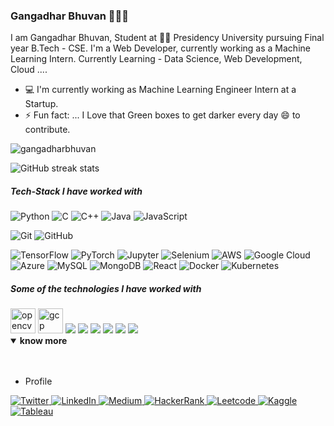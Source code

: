 ### Gangadhar Bhuvan 👋👨‍💻

I am Gangadhar Bhuvan, Student at 👨‍💻 Presidency University pursuing Final year B.Tech - CSE. I'm a Web Developer, currently working as a Machine Learning Intern.
Currently Learning - Data Science, Web Development, Cloud ....

- 💻 I'm currently working as Machine Learning Engineer Intern at a Startup.
- ⚡ Fun fact: ... I Love that Green boxes to get darker every day 😄 to contribute. 


<p align="left"> <img src="https://komarev.com/ghpvc/?username=gangadharbhuvan" alt="gangadharbhuvan" /> </p>


![GitHub streak stats](https://github-readme-streak-stats.herokuapp.com/?user=Gangadharbhuvan)


##### Tech-Stack I have worked with

<img alt="Python" src="https://img.shields.io/badge/python%20-%2314354C.svg?&style=for-the-badge&logo=python&logoColor=white"/>    <img alt="C" src="https://img.shields.io/badge/c%20-%2300599C.svg?&style=for-the-badge&logo=c&logoColor=white"/>    <img alt="C++" src="https://img.shields.io/badge/c++%20-%2300599C.svg?&style=for-the-badge&logo=c%2B%2B&ogoColor=white"/>    <img alt="Java" src="https://img.shields.io/badge/java-%23ED8B00.svg?&style=for-the-badge&logo=java&logoColor=white"/>    <img alt="JavaScript" src="https://img.shields.io/badge/javascript%20-%23323330.svg?&style=for-the-badge&logo=javascript&logoColor=%23F7DF1E"/>   

<img alt="Git" src="https://img.shields.io/badge/git%20-%23F05033.svg?&style=for-the-badge&logo=git&logoColor=white"/>    <img alt="GitHub" src="https://img.shields.io/badge/github%20-%23121011.svg?&style=for-the-badge&logo=github&logoColor=white"/>    

 <img alt="TensorFlow" src="https://img.shields.io/badge/TensorFlow%20-%23FF6F00.svg?&style=for-the-badge&logo=TensorFlow&logoColor=white" />    <img alt="PyTorch" src="https://img.shields.io/badge/PyTorch%20-%23EE4C2C.svg?&style=for-the-badge&logo=PyTorch&logoColor=white" />    <img alt="Jupyter" src="https://img.shields.io/badge/Jupyter%20-%23F37626.svg?&style=for-the-badge&logo=Jupyter&logoColor=white" />    <img alt="Selenium" src="https://img.shields.io/badge/Selenium%20-%23404d59.svg?&style=for-the-badge"/>    <img alt="AWS" src="https://img.shields.io/badge/AWS%20-%23FF9900.svg?&style=for-the-badge&logo=amazon-aws&logoColor=white"/>    <img alt="Google Cloud" src="https://img.shields.io/badge/Google%20Cloud%20-%234285F4.svg?&style=for-the-badge&logo=google-cloud&logoColor=white"/>    <img alt="Azure" src="https://img.shields.io/badge/azure%20-%230072C6.svg?&style=for-the-badge&logo=azure-devops&logoColor=white"/>    <img alt="MySQL" src="https://img.shields.io/badge/mysql-%2300f.svg?&style=for-the-badge&logo=mysql&logoColor=white"/>    <img alt="MongoDB" src ="https://img.shields.io/badge/MongoDB-%234ea94b.svg?&style=for-the-badge&logo=mongodb&logoColor=white"/>    <img alt="React" src="https://img.shields.io/badge/react%20-%2320232a.svg?&style=for-the-badge&logo=react&logoColor=%2361DAFB"/>    <img alt="Docker" src="https://img.shields.io/badge/docker%20-%230db7ed.svg?&style=for-the-badge&logo=docker&logoColor=white"/>    <img alt="Kubernetes" src="https://img.shields.io/badge/kubernetes%20-%23326ce5.svg?&style=for-the-badge&logo=kubernetes&logoColor=white"/>         

##### Some of the technologies I have worked with


<img src="https://www.vectorlogo.zone/logos/opencv/opencv-icon.svg" alt="opencv" width="40" height="40"/>    
<img src="https://www.vectorlogo.zone/logos/google_cloud/google_cloud-icon.svg" alt="gcp" width="40" height="40"/>    
<img src="https://img.icons8.com/color/48/000000/mongodb.png"/>    
<img src="https://img.icons8.com/color/50/000000/tableau-software.png"/>    
<img src="https://img.icons8.com/color/48/000000/kubernetes.png"/>        
<img src="https://img.icons8.com/fluent/48/000000/visual-studio-code-2019.png"/>    
<img src="https://img.icons8.com/color/48/000000/wordpress.png"/>

<img src="https://github-readme-stats.vercel.app/api?username=Gangadharbhuvan&&show_icons=true&title_color=ffffff&icon_color=bb2acf&text_color=daf7dc&bg_color=191919">



<details open>
<summary><b> know more </b></summary>
<br /><br />
<ul>
<li>Profile</li>
</ul>
 <a href="https://twitter.com/GangadharBhuvan" title='Twitter'>
    <img alt="Twitter" src="https://img.shields.io/badge/Twitter%20-%231DA1F2.svg?&style=for-the-badge&logo=Twitter&logoColor=white"/> 
</a>
 
 <a href="https://www.linkedin.com/in/gangadharbhuvan/" title='Linkedin'>
    <img alt="LinkedIn" src="https://img.shields.io/badge/linkedin%20-%230077B5.svg?&style=for-the-badge&logo=linkedin&logoColor=white"/>
</a>

<a href="https://medium.com/@gangadharbhuvan1" title='Medium'>
    <img alt="Medium" src="https://img.shields.io/badge/Medium%20-%23000000.svg?&style=for-the-badge&logo=Medium&logoColor=white" />
</a>

<a href="https://www.hackerrank.com/gangadharbhuvan" title='Hackerrank'>
    <img alt="HackerRank" src="https://img.shields.io/badge/-Hackerrank-2EC866?style=for-the-badge&logo=HackerRank&logoColor=white"/>
</a>

<a href="https://leetcode.com/gangadharbhuvan/" title='Leetcode'>
    <img alt="Leetcode" src="https://img.shields.io/badge/-Leet%20code-FE7A16?style=for-the-badge&logo=leetcode&logoColor=white"/>
</a>

 <a href="https://www.kaggle.com/gangadharbhuvan" title='Kaggle'>
    <img alt="Kaggle" src="https://img.shields.io/badge/kaggle%20-%232C5263.svg?&style=for-the-badge&logo=kaggle&logoColor=white"/>
 </a>
 
 <a href="https://public.tableau.com/profile/gangadharbhuvan#!/" title='Tableau'>
    <img alt="Tableau" src="https://img.shields.io/badge/Tableau%20-%23FF4500.svg?&style=for-the-badge&logo=Tableau&logoColor=white"/>
 </a>
</details>
